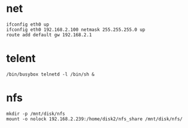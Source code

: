 # net
    ifconfig eth0 up
    ifconfig eth0 192.168.2.100 netmask 255.255.255.0 up
    route add default gw 192.168.2.1
# telent
    /bin/busybox telnetd -l /bin/sh &
# nfs
    mkdir -p /mnt/disk/nfs
    mount -o nolock 192.168.2.239:/home/disk2/nfs_share /mnt/disk/nfs/
